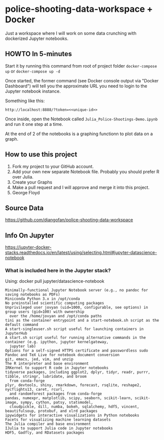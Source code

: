# police-shooting-data-workspace + Docker
Just a workspace where I will work on some data crunching with dockerized Jupyter notebooks.

## HOWTO In 5-minutes

Start it by running this command from root of project folder `docker-compose up`  or  `docker-compose up -d`

Once started, the former command (see Docker console output via "Docker Dashboard") will tell you the approximate URL you 
need to login to the Jupyter notebook instance.

Something like this:  

    http://localhost:8888/?token=<<unique-id>>

Once inside, open the Notebook called `Julia_Police-Shootings-Demo.ipynb` and run it one step at a time.

At the end of 2 of the notebooks is a graphing functionn to plot data on a graph.

## How to use this project

1.  Fork my project to your GitHub account.
2.  Add your own new separate Notebook file.  Probably you should prefer R over Julia.
3.  Create your Graphs
4.  Make a pull request and I will approve and merge it into this project.
5.  George Floyd



## Source Data

https://github.com/djangofan/police-shooting-data-workspace

## Info On Jupyter

https://jupyter-docker-stacks.readthedocs.io/en/latest/using/selecting.html#jupyter-datascience-notebook


### What is included here in the Jupyter stack?

Using: docker pull jupyter/datascience-notebook


    Minimally-functional Jupyter Notebook server (e.g., no pandoc for saving notebooks as PDFs)
    Miniconda Python 3.x in /opt/conda
    No preinstalled scientific computing packages
    Unprivileged user jovyan (uid=1000, configurable, see options) in group users (gid=100) with ownership 
      over the /home/jovyan and /opt/conda paths
    tini as the container entrypoint and a start-notebook.sh script as the default command
    A start-singleuser.sh script useful for launching containers in JupyterHub
    A start.sh script useful for running alternative commands in the container (e.g. ipython, jupyter kernelgateway,
      jupyter lab)
    Options for a self-signed HTTPS certificate and passwordless sudo
    Pandoc and TeX Live for notebook document conversion
    git, emacs, jed, vim, and unzip
    The R interpreter and base environment
    IRKernel to support R code in Jupyter notebooks
    tidyverse packages, including ggplot2, dplyr, tidyr, readr, purrr, tibble, stringr, lubridate, and broom 
      from conda-forge
    plyr, devtools, shiny, rmarkdown, forecast, rsqlite, reshape2, nycflights13, caret, rcurl,
      and randomforest packages from conda-forge
    pandas, numexpr, matplotlib, scipy, seaborn, scikit-learn, scikit-image, sympy, cython, patsy, statsmodel, 
      cloudpickle, dill, numba, bokeh, sqlalchemy, hdf5, vincent, beautifulsoup, protobuf, and xlrd packages
    ipywidgets for interactive visualizations in Python notebooks
    Facets for visualizing machine learning datasets
    The Julia compiler and base environment
    IJulia to support Julia code in Jupyter notebooks
    HDF5, Gadfly, and RDatasets packages



